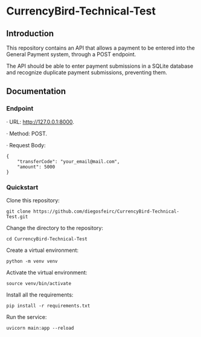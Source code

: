 # CurrencyBird-Technical-Test

## Introduction

This repository contains an API that allows a payment to be entered into the General Payment system, through a POST endpoint.

The API should be able to enter payment submissions in a SQLite database and recognize duplicate payment submissions, preventing them.

## Documentation

### Endpoint

· URL: http://127.0.0.1:8000.

· Method: POST.

· Request Body: 
```
{
    "transferCode": "your_email@mail.com",
    "amount": 5000
}
```

### Quickstart

Clone this repository:
```
git clone https://github.com/diegosfeirc/CurrencyBird-Technical-Test.git
```

Change the directory to the repository:
```
cd CurrencyBird-Technical-Test
```

Create a virtual environment:
```
python -m venv venv
```

Activate the virtual environment:
```
source venv/bin/activate
```

Install all the requirements:
```
pip install -r requirements.txt
```

Run the service:
```
uvicorn main:app --reload
```
